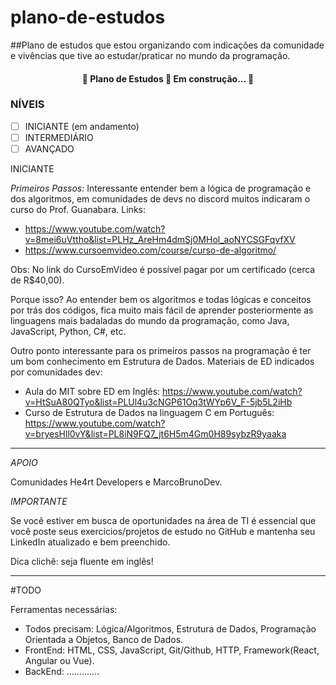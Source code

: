 # plano-de-estudos
##Plano de estudos que estou organizando com indicações da comunidade e vivências que tive ao estudar/praticar no mundo da programação.

<h4 align="center"> 
	🚧  Plano de Estudos 🚀 Em construção...  🚧
</h4>

### NÍVEIS

- [ ] INICIANTE (em andamento)
- [ ] INTERMEDIÁRIO
- [ ] AVANÇADO

INICIANTE

*Primeiros Passos:*
Interessante entender bem a lógica de programação e dos algoritmos, em comunidades de devs no discord muitos indicaram o curso do Prof. Guanabara.
Links: 
- https://www.youtube.com/watch?v=8mei6uVttho&list=PLHz_AreHm4dmSj0MHol_aoNYCSGFqvfXV 
- https://www.cursoemvideo.com/course/curso-de-algoritmo/

Obs: No link do CursoEmVideo é possível pagar por um certificado (cerca de R$40,00).

Porque isso?
Ao entender bem os algoritmos e todas lógicas e conceitos por trás dos códigos, fica muito mais fácil de aprender posteriormente as linguagens mais badaladas do mundo da programação, como Java, JavaScript, Python, C#, etc.

Outro ponto interessante para os primeiros passos na programação é ter um bom conhecimento em Estrutura de Dados.
Materiais de ED indicados por comunidades dev:
- Aula do MIT sobre ED em Inglês: https://www.youtube.com/watch?v=HtSuA80QTyo&list=PLUl4u3cNGP61Oq3tWYp6V_F-5jb5L2iHb
- Curso de Estrutura de Dados na linguagem C em Português: https://www.youtube.com/watch?v=bryesHll0vY&list=PL8iN9FQ7_jt6H5m4Gm0H89sybzR9yaaka

--------------------------------------------------------------------------------------------------------------

_APOIO_

Comunidades He4rt Developers e MarcoBrunoDev.

_IMPORTANTE_

Se você estiver em busca de oportunidades na área de TI é essencial que você poste seus exercícios/projetos de estudo no GitHub e mantenha seu LinkedIn atualizado e bem preenchido.

Dica clichê: seja fluente em inglês!

--------------------------------------------------------------------------------------------------------------
#TODO

Ferramentas necessárias:
- Todos precisam: Lógica/Algoritmos, Estrutura de Dados, Programação Orientada a Objetos, Banco de Dados.
- FrontEnd: HTML, CSS, JavaScript, Git/Github, HTTP, Framework(React, Angular ou Vue).
- BackEnd: .............
